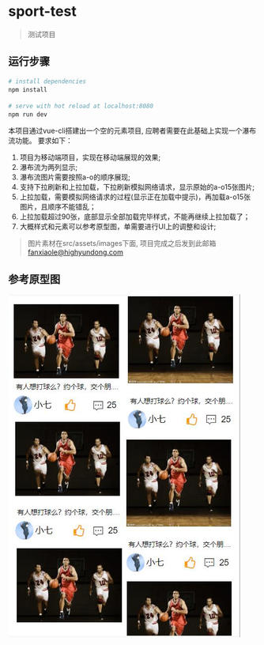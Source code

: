 # sport-test

> 测试项目

## 运行步骤

``` bash
# install dependencies
npm install

# serve with hot reload at localhost:8080
npm run dev
```

本项目通过vue-cli搭建出一个空的元素项目, 应聘者需要在此基础上实现一个瀑布流功能。
要求如下：
1. 项目为移动端项目，实现在移动端展现的效果;
2. 瀑布流为两列显示;
3. 瀑布流图片需要按照a-o的顺序展现;
4. 支持下拉刷新和上拉加载，下拉刷新模拟网络请求，显示原始的a-o15张图片;
5. 上拉加载，需要模拟网络请求的过程(显示正在加载中提示)，再加载a-o15张图片，且顺序不能错乱；
6. 上拉加载超过90张，底部显示全部加载完毕样式，不能再继续上拉加载了；
7. 大概样式和元素可以参考原型图，单需要进行UI上的调整和设计;

>图片素材在src/assets/images下面, 项目完成之后发到此邮箱 fanxiaole@highyundong.com

## 参考原型图

![原型图](src/assets/01.jpg)